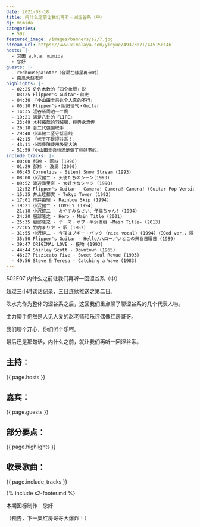 ```yaml
---
date: 2021-08-18
title: 内什么之前让我们再听一回涩谷系（中）
dj: mimida
categories:
  - S02
featured_image: /images/banners/s2/7.jpg
stream_url: https://www.ximalaya.com/yinyue/49373071/445150146
hosts: |-
  - 耳田 a.k.a. mimida
  - 您好
guests: |-
  - redhousepainter（音潮在彗星再来时）
  - 南瓜头赵老师
highlights: |-
  - 02:25 佐佐木敦的「四个象限」说
  - 03:25 Flipper's Guitar・前史
  - 04:30 「小山田圭吾这个人真的不行」
  - 05:10 Flipper's・阴阳怪气・Guitar
  - 14:35 涩谷系周边一二例
  - 19:21 满是八卦的『LIFE』
  - 23:49 木村拓哉的羽绒服，经典永流传
  - 26:18 音二代强强联手
  - 29:48 小泽健二坚守低音线
  - 42:15 「老子不是涩谷系！」
  - 43:11 小西康阳使用吸星大法
  - 51:59「小山田圭吾也还是做了些好事的」
include_tracks: |-
  - 00:00 彭羚 - 回味 (1996)
  - 01:29 彭羚 - 漩涡 (2000)
  - 06:45 Cornelius - Silent Snow Stream (1993)
  - 08:00 小沢健二 - 天使たちのシーン(1993)
  - 09:52 渡辺満里奈 - 大好きなシャツ (1990)
  - 12:52 Flipper's Guitar - Camera! Camera! Camera! (Guitar Pop Version) (1991)
  - 15:35 井上睦都実 - Tokyo Tower (1992)
  - 17:01 市井由理 - Rainbow Skip (1994)
  - 19:21 小沢健二 - LOVELY (1994)
  - 21:18 小沢健二 - おやすみなさい、仔猫ちゃん! (1994)
  - 24:20 服部隆之 - Hero - Main Title (2001)
  - 25:35 服部隆之 - テーマ・オブ・半沢直樹 ~Main Title~ (2013)
  - 27:05 竹内まりや - 駅 (1987)
  - 31:55 小沢健二 - 今夜はブギー・バック (nice vocal) (1994)（EQed ver.，得用耳机听）
  - 35:50 Flipper's Guitar - Hello/ハロー／いとこの来る日曜日 (1989)
  - 39:47 ORIGINAL LOVE - 接吻 (1993)
  - 44:44 Shirley Scott - Downtown (1965)
  - 46:27 Pizzicato Five - Sweet Soul Revue (1993)
  - 49:56 Steve & Teresa - Catching a Wave (1983)
---
```


S02E07 内什么之前让我们再听一回涩谷系（中）

超过三小时谈话记录，三日连续推送之第二日。

吹水完作为整体的涩谷系之后，这回我们重点聊了聊涩谷系的几个代表人物。

主力聊手仍然是人见人爱的赵老师和乐评偶像红房哥哥。

我们聊个开心，你们听个乐呵。

最后还是那句话，内什么之前，就让我们再听一回涩谷系。

## 主持：

{{ page.hosts }}

## 嘉宾：

{{ page.guests }}

## 部分要点：

{{ page.highlights }}

## 收录歌曲：

{{ page.include_tracks }}

{% include s2-footer.md %}

本期图标制作：您好

（预告，下一集红房哥哥大爆炸！）